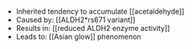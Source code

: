 - Inherited tendency to accumulate [[acetaldehyde]]  
- Caused by: [[ALDH2*rs671 variant]]  
- Results in: [[reduced ALDH2 enzyme activity]]  
- Leads to: [[Asian glow]] phenomenon